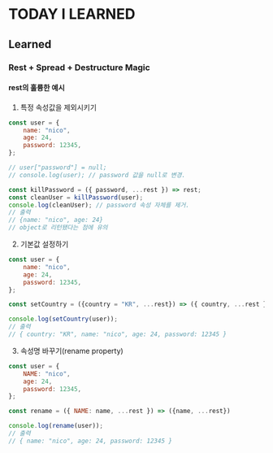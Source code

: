 # TODAY I LEARNED

## Learned

### Rest + Spread + Destructure Magic

#### rest의 훌륭한 예시

1. 특정 속성값을 제외시키기

```javascript
const user = {
	name: "nico",
	age: 24,
	password: 12345,
};

// user["password"] = null;
// console.log(user); // password 값을 null로 변경.

const killPassword = ({ password, ...rest }) => rest;
const cleanUser = killPassword(user);
console.log(cleanUser); // password 속성 자체를 제거.
// 출력
// {name: "nico", age: 24}
// object로 리턴됐다는 점에 유의
```

2. 기본값 설정하기

```javascript
const user = {
	name: "nico",
	age: 24,
	password: 12345,
};

const setCountry = ({country = "KR", ...rest}) => ({ country, ...rest });

console.log(setCountry(user));
// 출력
// { country: "KR", name: "nico", age: 24, password: 12345 }
```

3. 속성명 바꾸기(rename property)

```javascript
const user = {
	NAME: "nico",
	age: 24,
	password: 12345,
};

const rename = ({ NAME: name, ...rest }) => ({name, ...rest})

console.log(rename(user));
// 출력
// { name: "nico", age: 24, password: 12345 }
```

